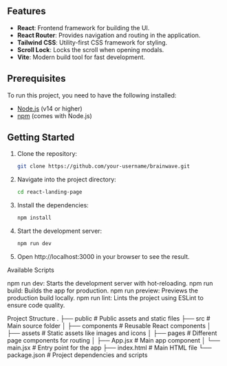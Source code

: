 ## Features

- **React**: Frontend framework for building the UI.
- **React Router**: Provides navigation and routing in the application.
- **Tailwind CSS**: Utility-first CSS framework for styling.
- **Scroll Lock**: Locks the scroll when opening modals.
- **Vite**: Modern build tool for fast development.

## Prerequisites

To run this project, you need to have the following installed:

- [Node.js](https://nodejs.org/en/) (v14 or higher)
- [npm](https://www.npmjs.com/) (comes with Node.js)

## Getting Started

1. Clone the repository:

   ```bash
   git clone https://github.com/your-username/brainwave.git

2. Navigate into the project directory:

   ```bash
   cd react-landing-page

3. Install the dependencies:

   ```bash
   npm install

4. Start the development server:

   ```bash
   npm run dev

5. Open http://localhost:3000 in your browser to see the result.


Available Scripts

   npm run dev: Starts the development server with hot-reloading.
   npm run build: Builds the app for production.
   npm run preview: Previews the production build locally.
   npm run lint: Lints the project using ESLint to ensure code quality.

Project Structure
.
├── public          # Public assets and static files
├── src             # Main source folder
│   ├── components  # Reusable React components
│   ├── assets      # Static assets like images and icons
│   ├── pages       # Different page components for routing
│   ├── App.jsx     # Main app component
│   └── main.jsx    # Entry point for the app
├── index.html      # Main HTML file
└── package.json    # Project dependencies and scripts

